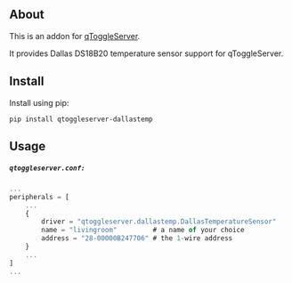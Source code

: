 ## About

This is an addon for [qToggleServer](https://github.com/qtoggle/qtoggleserver).

It provides Dallas DS18B20 temperature sensor support for qToggleServer.


## Install

Install using pip:

    pip install qtoggleserver-dallastemp


## Usage

##### `qtoggleserver.conf:`
``` javascript
...
peripherals = [
    ...
    {
        driver = "qtoggleserver.dallastemp.DallasTemperatureSensor"
        name = "livingroom"         # a name of your choice
        address = "28-00000B247706" # the 1-wire address 
    }
    ...
]
...
```
